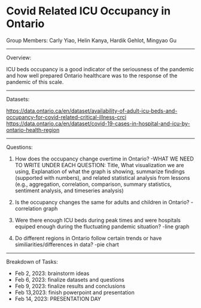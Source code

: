 # Covid Related ICU Occupancy in Ontario

Group Members: Carly Yiao, Helin Kanya, Hardik Gehlot, Mingyao Gu
_____________________________________________________________________

Overview:

ICU beds occupancy is a good indicator of the seriousness of the pandemic and how well prepared Ontario healthcare was to the response of the pandemic of this scale.
_____________________________________________________________________

Datasets:

https://data.ontario.ca/en/dataset/availability-of-adult-icu-beds-and-occupancy-for-covid-related-critical-illness-crci
https://data.ontario.ca/en/dataset/covid-19-cases-in-hospital-and-icu-by-ontario-health-region
_____________________________________________________________________

Questions:

1. How does the occupancy change overtime in Ontario?
-WHAT WE NEED TO WRITE UNDER EACH QUESTION: Title, What visualization we are using, Explanation of what the graph is showing, summarize findings (supported with numbers), and related statistical analysis from lessons (e.g., aggregation, correlation, comparison, summary statistics, sentiment analysis, and  timeseries analysis)

2. Is the occupancy changes the same for adults and children in Ontario?
-correlation graph

3. Were there enough ICU beds during peak times and were hospitals equiped enough during the fluctuating pandemic situation?
-line graph

4. Do different regions in Ontario follow certain trends or have similiarities/differences in data?
-pie chart 
______________________________________________________________________

Breakdown of Tasks:

- Feb 2, 2023: brainstorm ideas
- Feb 6, 2023: finalize datasets and questions
- Feb 9, 2023: finalize results and conclusions
- Feb 13,2023: finish powerpoint and presentation
- Feb 14, 2023: PRESENTATION DAY
